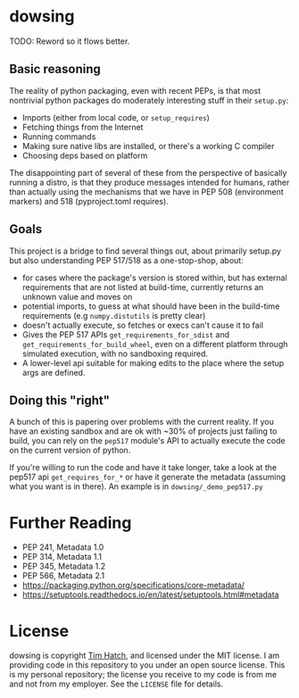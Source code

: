 # dowsing

TODO: Reword so it flows better.

## Basic reasoning

The reality of python packaging, even with recent PEPs, is that most nontrivial
python packages do moderately interesting stuff in their `setup.py`:

* Imports (either from local code, or `setup_requires`)
* Fetching things from the Internet
* Running commands
* Making sure native libs are installed, or there's a working C compiler
* Choosing deps based on platform

The disappointing part of several of these from the perspective of basically
running a distro, is that they produce messages intended for humans, rather than
actually using the mechanisms that we have in PEP 508 (environment markers) and
518 (pyproject.toml requires).

## Goals

This project is a bridge to find several things out, about primarily setup.py
but also understanding PEP 517/518 as a one-stop-shop, about:

* for cases where the package's version is stored within, but has external
  requirements that are not listed at build-time, currently returns an unknown
  value and moves on
* potential imports, to guess at what should have been in the build-time
  requirements (e.g `numpy.distutils` is pretty clear)
* doesn't actually execute, so fetches or execs can't cause it to fail
* Gives the PEP 517 APIs `get_requirements_for_sdist` and
  `get_requirements_for_build_wheel`, even on a different platform through
  simulated execution, with no sandboxing required.
* A lower-level api suitable for making edits to the place where the setup args
  are defined.

## Doing this "right"

A bunch of this is papering over problems with the current reality.  If you have
an existing sandbox and are ok with ~30% of projects just failing to build, you
can rely on the `pep517` module's API to actually execute the code on the
current version of python.

If you're willing to run the code and have it take longer, take a look at the
pep517 api `get_requires_for_*` or have it generate the metadata (assuming
what you want is in there).  An example is in `dowsing/_demo_pep517.py`

# Further Reading

* PEP 241, Metadata 1.0
* PEP 314, Metadata 1.1
* PEP 345, Metadata 1.2
* PEP 566, Metadata 2.1
* https://packaging.python.org/specifications/core-metadata/
* https://setuptools.readthedocs.io/en/latest/setuptools.html#metadata

# License

dowsing is copyright [Tim Hatch](http://timhatch.com/), and licensed under
the MIT license.  I am providing code in this repository to you under an open
source license.  This is my personal repository; the license you receive to
my code is from me and not from my employer. See the `LICENSE` file for details.
